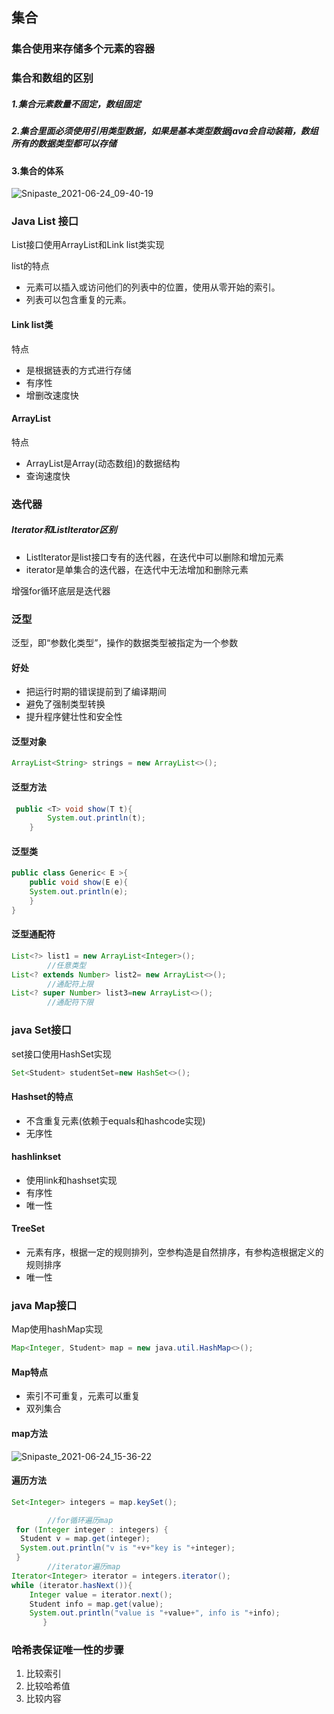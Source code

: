 ## 集合

### 集合使用来存储多个元素的容器

### 集合和数组的区别

##### 1.集合元素数量不固定，数组固定

##### 2.集合里面必须使用引用类型数据，如果是基本类型数据java会自动装箱，数组所有的数据类型都可以存储

#### 3.集合的体系



![Snipaste_2021-06-24_09-40-19](C:\Users\Administrator\OneDrive\文档\markdown_img\Snipaste_2021-06-24_09-40-19.png)

### Java List 接口

List接口使用ArrayList和Link list类实现

list的特点

- 元素可以插入或访问他们的列表中的位置，使用从零开始的索引。
- 列表可以包含重复的元素。
#### Link list类
特点
- 是根据链表的方式进行存储
- 有序性
- 增删改速度快
#### ArrayList 
特点
- ArrayList是Array(动态数组)的数据结构
- 查询速度快
### 迭代器

##### Iterator和ListIterator区别

- ListIterator是list接口专有的迭代器，在迭代中可以删除和增加元素
- iterator是单集合的迭代器，在迭代中无法增加和删除元素

增强for循环底层是迭代器

### 泛型

泛型，即“参数化类型”，操作的数据类型被指定为一个参数 

#### 好处

- 把运行时期的错误提前到了编译期间
- 避免了强制类型转换
- 提升程序健壮性和安全性

#### 泛型对象
```java
ArrayList<String> strings = new ArrayList<>();
```
#### 泛型方法
```JAVA
 public <T> void show(T t){
        System.out.println(t);
    }
```
#### 泛型类
```java
public class Generic< E >{
	public void show(E e){
	System.out.println(e);
	}
} 
```

#### 泛型通配符
```java
List<?> list1 = new ArrayList<Integer>();
        //任意类型
List<? extends Number> list2= new ArrayList<>();
        //通配符上限
List<? super Number> list3=new ArrayList<>();
        //通配符下限
```
### java Set接口

set接口使用HashSet实现

```java
Set<Student> studentSet=new HashSet<>();
```
#### Hashset的特点

- 不含重复元素(依赖于equals和hashcode实现)
- 无序性
#### hashlinkset
- 使用link和hashset实现
- 有序性
- 唯一性
#### TreeSet
- 元素有序，根据一定的规则排列，空参构造是自然排序，有参构造根据定义的规则排序
- 唯一性
### java Map接口

Map使用hashMap实现

```java
Map<Integer, Student> map = new java.util.HashMap<>();
```

#### Map特点

- 索引不可重复，元素可以重复
- 双列集合

#### map方法

![Snipaste_2021-06-24_15-36-22](C:\Users\Administrator\OneDrive\文档\markdown_img\Snipaste_2021-06-24_15-36-22.png)

#### 遍历方法

```java
Set<Integer> integers = map.keySet();

        //for循环遍历map
 for (Integer integer : integers) {
  Student v = map.get(integer);
  System.out.println("v is "+v+"key is "+integer);
 }
        //iterator遍历map
Iterator<Integer> iterator = integers.iterator();
while (iterator.hasNext()){
	Integer value = iterator.next();
	Student info = map.get(value);
	System.out.println("value is "+value+", info is "+info);
       }
```
### 哈希表保证唯一性的步骤
1. 比较索引
2. 比较哈希值
3. 比较内容
